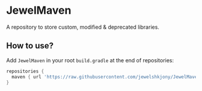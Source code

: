 # JewelMaven
A repository to store custom, modified & deprecated libraries.

## How to use?

Add `JewelMaven` in your root `build.gradle` at the end of repositories:

```gradle
repositories {
  maven { url 'https://raw.githubusercontent.com/jewelshkjony/JewelMaven/main' }
}
 ```
